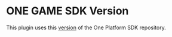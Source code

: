 # ONE GAME SDK Version

This plugin uses this [version](https://git.i3d.net/one/ardentblue/one-game-sdk/-/commit/436bf55e20995533cee794d1504bdc3d31a6c3eb) of the One Platform SDK repository.

